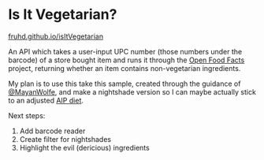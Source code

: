 # Is It Vegetarian?
<a href="https://fruhd.github.io/isItVegetarian/">fruhd.github.io/isItVegetarian</a>
<p>An API which takes a user-input UPC number (those numbers under the barcode) of a store bought item and runs it through the <a href="https://world.openfoodfacts.org" target="_blank">Open Food Facts</a> project, returning whether an item contains non-vegetarian ingredients.</p>
<p>My plan is to use this take this sample, created through the guidance of <a href="https://github.com/Mayanwolfe" target="_blank">@MayanWolfe</a>, and make a nightshade version so I can maybe actually stick to an adjusted <a href="https://autoimmunewellness.com/what-is-aip-the-definitive-guide" target="_blank">AIP diet</a>.</p>
<p>Next steps:</p>
<ol>
  <li>Add barcode reader</li>
  <li>Create filter for nightshades</li>
  <li>Highlight the evil (dericious) ingredients</li>
</ol>
